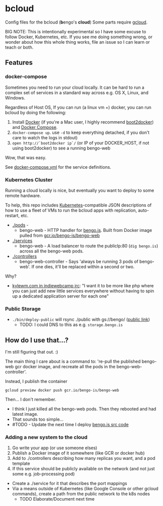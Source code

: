 # bcloud

Config files for the bcloud (**b**engo's **cloud**)
Some parts require [gcloud](https://cloud.google.com).

BIG NOTE: This is intentionally experimental so I have some excuse to follow Docker, Kubernetes, etc. If you see me doing something wrong, or wonder about how this whole thing works, file an issue so I can learn or teach or both.

## Features

### docker-compose

Sometimes you need to run your cloud locally.
It can be hard to run a complex set of services in a standard way across e.g. OS X, Linux, and Windows.

Regardless of Host OS, If you can run (a linux vm +) docker, you can run bcloud by doing the following:

1. Install [Docker](https://www.docker.com/) (if you're a Mac user, I highly recommend [boot2docker](http://boot2docker.io/)) and [Docker Compose](https://docs.docker.com/compose/).
2. `docker-compose up`. use `-d` to keep everything detached, if you don't care to watch the logs in stdout)
3. ``open http://`boot2docker ip`/`` (or IP of your DOCKER_HOST, if not using boot2docker) to see a running bengo-web

Wow, that was easy.

See [docker-compose.yml](./docker-compose.yml) for the service definitions.

### Kubernetes Cluster

Running a cloud locally is nice, but eventually you want to deploy to some remote hardware.

To help, this repo includes [Kubernetes](https://github.com/googlecloudplatform/kubernetes)-compatible JSON descriptions of how to use a fleet of VMs to run the bcloud apps with replication, auto-restart, etc.

* [./pods](./pods) - 
  * bengo-web - HTTP handler for [bengo.is](http://bengo.is). Built from Docker image pulled from [gcr.io/bengo-is/bengo-web](gcr.io/bengo-is/bengo-web)
* [./services](./services)
  * bengo-web - A load balancer to route the publicIp:80 (`dig bengo.is`) across all the bengo-web pods.
* [./controllers](./controllers)
  * bengo-web-controller - Says 'always be running 3 pods of bengo-web'. If one dies, it'll be replaced within a second or two.

Why?

* [kylewm.com in indiewebcamp irc](http://indiewebcamp.com/irc/2015-04-11/line/1428774226952): "I want it to be more like php where you can just add new little services everywhere without having to spin up a dedicated application server for each one"

### Public Storage

* `./bin/deploy-public` will rsync ./public with gs://bengo/ ([public link](https://storage.googleapis.com/bengo/index.html))
  * TODO: I could DNS to this as e.g. `storage.bengo.is`

## How do I use that...?

I'm still figuring that out. :)

The main thing I care about is a command to: 're-pull the published bengo-web gcr docker image, and recreate all the pods in the bengo-web-controller'.

Instead, I publish the container
```
gcloud preview docker push gcr.io/bengo-is/bengo-web
```

Then... I don't remember.
* I think I just killed all the bengo-web pods. Then they rebooted and had latest image.
* That sounds too simple...
* #TODO - Update the next time I deploy [bengo.is src code](https://github.com/gobengo/bengo.is)

### Adding a new system to the cloud

1. Go write your app (or use someone elses)
2. Publish a Docker image of it somewhere (like GCR or docker hub)
3. Add to ./controllers describing how many replicas you want, and a pod template
4. If this service should be publicly available on the network (and not just some e.g. job-processing pod)
  * Create a ./service for it that describes the port mappings
  * Via a means outside of Kubernetes (like Google Console or other gcloud commands), create a path from the public network to the k8s nodes
    * TODO Elaborate/Document next time

